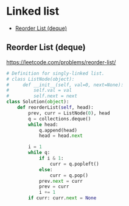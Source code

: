 # Linked list

+ [Reorder List (deque)](#reorder-list-deque)

## Reorder List (deque)

https://leetcode.com/problems/reorder-list/

```python
# Definition for singly-linked list.
# class ListNode(object):
#     def __init__(self, val=0, next=None):
#         self.val = val
#         self.next = next
class Solution(object):
    def reorderList(self, head):
        prev, curr = ListNode(0), head
        q = collections.deque()
        while head:
            q.append(head)
            head = head.next

        i = 1
        while q:
            if i & 1:
                curr = q.popleft()
            else:
                curr = q.pop()
            prev.next = curr
            prev = curr
            i += 1
        if curr: curr.next = None

```